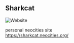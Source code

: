 <h2>Sharkcat</h1><img alt="Website" src="https://img.shields.io/website?down_message=offline&up_message=online&url=https%3A%2F%2Fsharkcat.neocities.org%2F">

personal neocities site<br>
https://sharkcat.neocities.org/